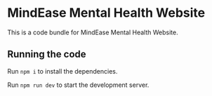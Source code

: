 
  # MindEase Mental Health Website

  This is a code bundle for MindEase Mental Health Website.

  ## Running the code

  Run `npm i` to install the dependencies.

  Run `npm run dev` to start the development server.
  
